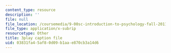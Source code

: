 ```yaml
---
content_type: resource
description: ''
file: null
file_location: /coursemedia/9-00sc-introduction-to-psychology-fall-2011/03831fa45af80d09b1aae870cb3a14d6_zPPsdsAQBx4.srt
file_type: application/x-subrip
resourcetype: Other
title: 3play caption file
uid: 03831fa4-5af8-0d09-b1aa-e870cb3a14d6
---
```

